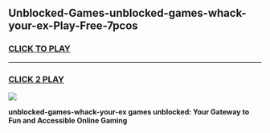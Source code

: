 
## Unblocked-Games-unblocked-games-whack-your-ex-Play-Free-7pcos
<h3>
<a href="https://premium76.site?title=unblocked-games-whack-your-ex&ref=18A1">CLICK TO PLAY</a></h3>
<hr>

<h3>
<a href="https://premium76.site?title=unblocked-games-whack-your-ex&ref=18A1">CLICK 2 PLAY</a>
  
</h3>

<a href="https://premium76.site?title=unblocked-games-whack-your-ex&ref=18A1"><img src="https://clearcache.store/games.png"></a>


**unblocked-games-whack-your-ex games unblocked: Your Gateway to Fun and Accessible Online Gaming**
